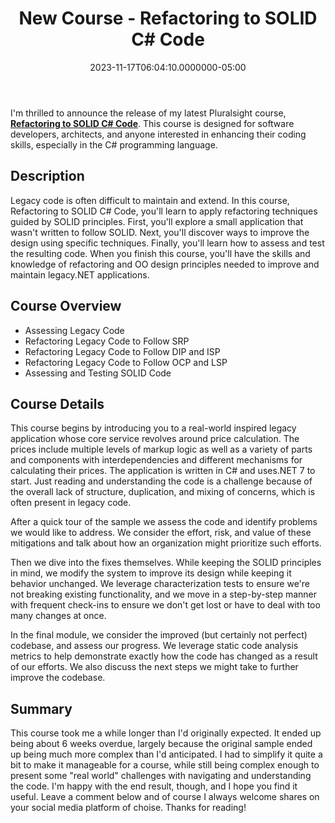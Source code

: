 ﻿---
title: New Course - Refactoring to SOLID C# Code
slug: new-course-refactoring-to-solid-csharp-code
aliases:
	- /new-course---refactoring-to-solid-c#-code/
	- /blog/new-course---refactoring-to-solid-c#-code/
date: "2023-11-17T06:04:10.0000000-05:00"
description: I'm thrilled to announce the release of my latest Pluralsight course, Refactoring to SOLID C# Code. This course is designed for software developers, architects, and anyone interested in enhancing their coding skills, especially in the C# programming language.
featuredImage: /img/new-course-refactoring-solid-csharp-code.png
---

I'm thrilled to announce the release of my latest Pluralsight course, [**Refactoring to SOLID C# Code**](https://app.pluralsight.com/library/courses/refactoring-solid-c-sharp-code). This course is designed for software developers, architects, and anyone interested in enhancing their coding skills, especially in the C# programming language.

## Description

Legacy code is often difficult to maintain and extend. In this course, Refactoring to SOLID C# Code, you'll learn to apply refactoring techniques guided by SOLID principles. First, you'll explore a small application that wasn't written to follow SOLID. Next, you'll discover ways to improve the design using specific techniques. Finally, you'll learn how to assess and test the resulting code. When you finish this course, you'll have the skills and knowledge of refactoring and OO design principles needed to improve and maintain legacy.NET applications.

## Course Overview

- Assessing Legacy Code
- Refactoring Legacy Code to Follow SRP
- Refactoring Legacy Code to Follow DIP and ISP
- Refactoring Legacy Code to Follow OCP and LSP
- Assessing and Testing SOLID Code

## Course Details

This course begins by introducing you to a real-world inspired legacy application whose core service revolves around price calculation. The prices include multiple levels of markup logic as well as a variety of parts and components with interdependencies and different mechanisms for calculating their prices. The application is written in C# and uses.NET 7 to start. Just reading and understanding the code is a challenge because of the overall lack of structure, duplication, and mixing of concerns, which is often present in legacy code.

After a quick tour of the sample we assess the code and identify problems we would like to address. We consider the effort, risk, and value of these mitigations and talk about how an organization might prioritize such efforts.

Then we dive into the fixes themselves. While keeping the SOLID principles in mind, we modify the system to improve its design while keeping it behavior unchanged. We leverage characterization tests to ensure we're not breaking existing functionality, and we move in a step-by-step manner with frequent check-ins to ensure we don't get lost or have to deal with too many changes at once.

In the final module, we consider the improved (but certainly not perfect) codebase, and assess our progress. We leverage static code analysis metrics to help demonstrate exactly how the code has changed as a result of our efforts. We also discuss the next steps we might take to further improve the codebase.

## Summary

This course took me a while longer than I'd originally expected. It ended up being about 6 weeks overdue, largely because the original sample ended up being much more complex than I'd anticipated. I had to simplify it quite a bit to make it manageable for a course, while still being complex enough to present some "real world" challenges with navigating and understanding the code. I'm happy with the end result, though, and I hope you find it useful. Leave a comment below and of course I always welcome shares on your social media platform of choise. Thanks for reading!

